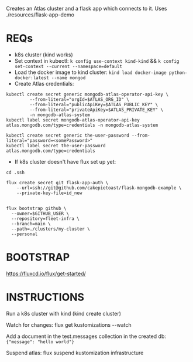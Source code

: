 Creates an Atlas cluster and a flask app which connects to it. Uses ./resources/flask-app-demo


# REQs

- k8s cluster (kind works)
- Set context in kubectl: `k config use-context kind-kind` && `k config set-context --current --namespace=default`
- Load the docker image to kind cluster: `kind load docker-image python-docker:latest --name mongod`
- Create Atlas credentials:

```
kubectl create secret generic mongodb-atlas-operator-api-key \
         --from-literal="orgId=$ATLAS_ORG_ID" \
         --from-literal="publicApiKey=$ATLAS_PUBLIC_KEY" \
         --from-literal="privateApiKey=$ATLAS_PRIVATE_KEY" \
         -n mongodb-atlas-system
kubectl label secret mongodb-atlas-operator-api-key atlas.mongodb.com/type=credentials -n mongodb-atlas-system

kubectl create secret generic the-user-password --from-literal="password=<somePassword>"
kubectl label secret the-user-password atlas.mongodb.com/type=credentials
```

- If k8s cluster doesn't have flux set up yet:
```
cd .ssh

flux create secret git flask-app-auth \
    --url=ssh://git@github.com/cakepietoast/flask-mongodb-example \
    --private-key-file=id_new


flux bootstrap github \
  --owner=$GITHUB_USER \
  --repository=fleet-infra \
  --branch=main \
  --path=./clusters/my-cluster \
  --personal
  ```


# BOOTSTRAP

https://fluxcd.io/flux/get-started/



# INSTRUCTIONS


Run a k8s cluster with kind (kind create cluster)

Watch for changes: flux get kustomizations --watch

Add a document in the test.messages collection in the created db: `{"message": "hello world"}`


Suspend atlas: flux suspend kustomization infrastructure